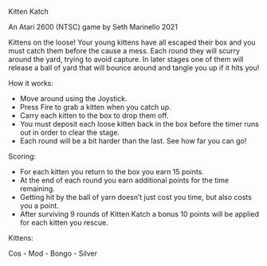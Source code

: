Kitten Katch 

An Atari 2600 (NTSC) game by Seth Marinello
2021

Kittens on the loose! Your young kittens have all escaped their box and you must catch them before the cause a mess. Each round they will scurry around the yard, trying to avoid capture. In later stages one of them will release a ball of yard that will bounce around and tangle you up if it hits you!


How it works:

* Move around using the Joystick.
* Press Fire to grab a kitten when you catch up. 
* Carry each kitten to the box to drop them off.
* You must deposit each loose kitten back in the box before the timer runs out in order to clear the stage. 
* Each round will be a bit harder than the last. See how far you can go!


Scoring: 

* For each kitten you return to the box you earn 15 points.
* At the end of each round you earn additional points for the time remaining. 
* Getting hit by the ball of yarn doesn’t just cost you time, but also costs you a point. 
* After surviving 9 rounds of Kitten Katch a bonus 10 points will be applied for each kitten you rescue.

Kittens:

Cos - Mod - Bongo - Silver

